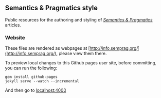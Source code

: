 ## Semantics & Pragmatics style

Public resources for the authoring and styling of [_Semantics & Pragmatics_](http://semprag.org/) articles.

### Website

These files are rendered as webpages at [http://info.semprag.org/](http://info.semprag.org/),
please view them there.

To preview local changes to this Github pages user site, before committing, you can run the following:

    gem install github-pages
    jekyll serve --watch --incremental

And then go to [localhost:4000](http://localhost:4000)
